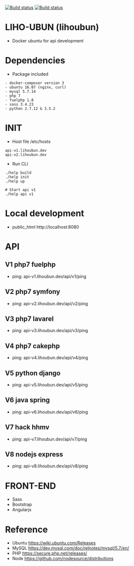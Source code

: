 [![Build status](https://circleci.com/gh/lecaoquochung/liho-ubun.svg?style=shield)](https://circleci.com/gh/lecaoquochung/liho-ubun)
[![Build status](https://travis-ci.org/travis-ci/docs-travis-ci-com.svg?branch=master)](https://travis-ci.org/lecaoquochung/liho-ubun)

# LIHO-UBUN (lihoubun)
- Docker ubuntu for api development

# Dependencies
- Package included
```
- docker-composer version 3
- ubuntu 16.07 (nginx, curl)
- mysql 5.7.14
- php 7
- fuelphp 1.8
- sass 3.4.23
- python 2.7.12 & 3.5.2
```

# INIT
- Host file /etc/hosts
```
api-v1.lihoubun.dev
api-v2.lihoubun.dev
```

- Run CLI
```
./help build
./help init
./help up

# Start api v1
./help api v1
```

# Local development
- public_html
http://localhost:8080

# API
## V1 php7 fuelphp
- ping: api-v1.lihoubun.dev/api/v1/ping
## V2 php7 symfony
- ping: api-v2.lihoubun.dev/api/v2/ping
## V3 php7 lavarel
- ping: api-v3.lihoubun.dev/api/v3/ping
## V4 php7 cakephp
- ping: api-v4.lihoubun.dev/api/v4/ping
## V5 python django
- ping: api-v5.lihoubun.dev/api/v5/ping
## V6 java spring
- ping: api-v6.lihoubun.dev/api/v6/ping
## V7 hack hhmv
- ping: api-v7.lihoubun.dev/api/v7/ping
## V8 nodejs express
- ping: api-v8.lihoubun.dev/api/v8/ping

# FRONT-END
- Sass
- Bootstrap
- Angularjs


# Reference
- Ubuntu https://wiki.ubuntu.com/Releases
- MySQL https://dev.mysql.com/doc/relnotes/mysql/5.7/en/
- PHP https://secure.php.net/releases/
- Node https://github.com/nodesource/distributions
